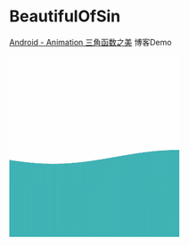 # BeautifulOfSin

[Android - Animation 三角函数之美](http://gavinliu.cn/2015/03/26/Android-Animation-%E4%B8%89%E8%A7%92%E5%87%BD%E6%95%B0%E4%B9%8B%E7%BE%8E/) 博客Demo

![BeautifulOfSin](BeautifulOfSin.gif)
